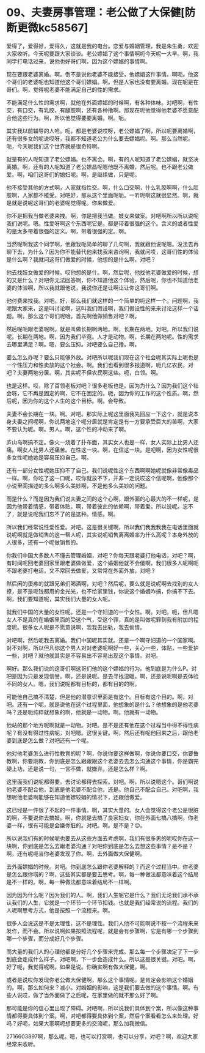 # 09、夫妻房事管理：老公做了大保健[防断更微kc58567]

爱得了，爱得好，爱得久，这就是我的电台。恋爱与婚姻管理，我是朱生勇，欢迎大家收听。今天呢要跟大家谈谈。老公嫖娼了这个事情啊呃今天呢一大早。啊，我同学打电话过来，说他也好哥们啊，因为这个嫖娼的事情啊。

现在要跟老婆离婚。啊。倒不是说他老婆不能接受，他嫖娼这件事情。啊呃。他这个哥们的老婆呢也知道他这个哥们嫖娼。啊。但是人家也没有要离婚。现在呢是在哥们。啊，觉得呢老婆不能满足自己的性的需求。

不能满足什么性的需求啊，就他在外面嫖娼的时候啊，有各种体味。对吧啊，有性交，有口交，有乳胶，有腿胶啊，还有各种撸啊。那现在呢他觉得他老婆不愿意配合他这些行为。啊，所以他觉得要要离婚。啊。呃。

其实我以前辅导的人哈。呃，都是老婆说哎呀，老公嫖娼了啊，所以呢要离婚啊，还有很多女的呢说哎呀，我都不知道老公为什么要去嫖娼呢。啊。那么当然呢。呃，今天呢我们这个世界就是很奇特啊。

就是有的人呢知道了老公嫖娼。也不离会。啊，有的人呢知道了老公嫖娼，就坚决离婚。啊，还有的人呢知道了老公嫖昌呢嗯他既不离婚，然后呢。也不跟老公做爱。啊，咱们这哥们的媳妇呢。啊，是继续做，只是呢。

他不接受其他的方式啊，人家就指性交。啊，什么口交啊，什么乳胶啊啊，什么肛胶啊，人家都不接受。对吧好，那从这个里面呢呃。一听呢啊这就很显然。啊，就是就是说呢这哥们的老婆呢觉得呢。你来做爱。

你不是把我当做老婆来拽。啊，你是把我当做。妓女来做案。对吧啊所以所以说呢我们说呢。嗯。性爱呀啊这个东西呢它是。都是带着很强的这个。含义的或者性爱的是太多带着很强的定义。啊，带着很强的定。啊。

当然呢啊我这个同学啊，他跟我呃简单的聊了几句啊，我就跟他说呢嗯。没法去再聊下去，为什么？因为你不能替代他来找我来咨询啊，我就问哎，这哥们性的体验是什么啊？我就问这哥们做爱的时候，他想的是什么啊，对吧？

他去找妓女做爱的时候。哎他想的是什。啊，然后呢，他找他老婆做爱的时候，想的又是什么？对吧你无法回答啊，你不知道他这个体验，然后呢，你也不知道他老婆的体验啊，所以我就跟他说，我说你还是让啊让让你这哥们啊。

他付费来找我。对吧。好，那么我们就这样的一个简单的呃这样一个。问题啊，我呢跟大家来，这是叫讨论啊，这叫我们假设啊，我们假设性的来来讨论这样一个话题。啊，那么这个哥们呢哈。首先啊他做销售对吧？啊。

然后呢呃跟老婆呢啊。就是叫做长期啊两地。啊，长期在两地。对吧。所以我们说呢。长期在两地。啊，因为我们毕竟。人才是动物。啊，长期在两地呢。性的需求去哪里满足？啊。嗯，要么压抑。对吧要么自己撸。啊。

要么怎么办呢？要么只能够外放。对吧所以呢我们现在这个社会呢其实际上呢也是一个性压力和性卖放的这个社会。啊。我们也看到很多报道啊，呃几亿农民，对吧？夫妻两地分居。啊，其实呢不但农民啊这些。呃，白领。啊。

也是这样。哎，除了百领老板对吧？很多老板也是。因为为什么？因为我们这个社会呀，它不再是固定的啊，它不在固定的。呃，因为你的工作的这个性质。啊，然后呢，因为你的这个人生的这个目标。啊。会导致。

夫妻不会长期在一块。啊。对吧。那实际上呢这里面我先回应一下这个，就是说本身夫妻之间呢啊，你说两地这个呃分居就是肯定是有一方要承受巨大的苦啊，大家不要认为呢。啊。男人。啊，这个性的冲动来了啊。

庐山岛啊搞不定。像火一烧着了扑布面，其实女人也是一样，女人实际上比男人还痛。啊女人比男人还痛苦。在性这一块。啊，在信这一块。是吧啊，因为女性呢很多女性呢她她是容易压抑自己。啊。

还有一部分女性呢她压抑不了自己。我们说呢性这个东西啊啊她呢就像非常像毒品一样。啊，你吃了这一口呢，哎你就放不下，并非一定说哎这个信呢啊，他像那个小说里面描述的多么啊多么美妙啊，不是他多么美妙的问题。

而是什么？而是因为我们说夫妻之间的这个心啊，跟外面的心最大的不一样呢，是因为他带着情感，带着体贴。啊，带着彼此的依赖啊，带着爱。所以说呢。忘不了，就是说呢我们忘不了的是这种。情感。啊。

所以我们经常说性爱性爱。对吧。这是很关键啊，所以我们我我我我在电话里面就说呢啊就是做销售的这一帮人呢，其实说呃销售离离婚率为什么高呢？本身外放的人很多，还有一个呢做销售的。

你我们中国大多数人不懂去管理婚姻，对吧？你每天跟老婆打他电话，对吧？啊，有时间呢回老婆回家里跟老婆做做爱，这个婚姻他就不会傻啊，我们很多人呢啊呃不跟老婆打电话，又不常回去做爱，又常常在外面外放，对吧？

然后闲的蛋疼的就跟兄弟们喝酒啊，对吧？然后呢，要么就是说呢啊去找别的女人撩，是不是呃钱都用的金光光，也不给家里钱，你说这个婚姻咋搞，你搞不下去。啊，我们要知道呢，其实我们大量的女人呢。

就我们中国的大量的女性呢。还是一个守妇道的一个女性。啊。对吧。呃，但凡嗯女人不是真的在婚姻里面的受这个气，受这个罪，真的是叫做呢罪到我有附加的程度呢。很多女人呢是不愿意说啊，我我去出轨，我去偷情。

对吧啊，然后呢我去离婚。我们中国呢其实就。还是一个啊守妇道的一个国家啊。对不对啊，所以但凡你这个男人对对老婆呢啊好一些，关心一些，体贴，一些爱护一些，对吧？就他就其实是不容易出不容易出现这个事情。对吧。

啊好。那么我们说的这哥们啊这哥们他的这个嫖娼的行为。他到底是为什么P。对吧是因为只是发现信誉。啊，还是说呢。是去寻找温暖。啊，还是说呢啊是去体验不同的女人。嗯，我们说呢都有目标的，都有目的的啊。

可能他自己搞不清楚，但是他的潜意识里面是有这个。目标有这个目的。啊，对吧。还有一个呢，就是说他在这个过程里面，他想象的是什么？他想象的是他老婆吗？还是呃纯粹就想象的啊，他就是一动物。啊。他就有一动物。

他站的那个地方呢啊就是一动物。对吧。是不是还有他在这个过程当中得不得性病呢？有没有得过性病呢，对吧嗯。这很关键。啊，然后还有呢他回来之后，跟他老婆到底是怎么做？对吧还有一个呢。

他对他老婆怎么进行性教育的呢？啊，你说你要这样做啊，你说你要口交，你要鲁教啊，你要刚教，你到底是怎么跟跟跟这个老婆去去怎么沟通这个事情，你是霸完硬上功，还是说一句，一言不做，就嫌弃。还是怎么样？啊。

这里面我们说呢都得要。去讨论都得去探索。对吧。啊，所以说嗯这个。哥们啊说他老婆不配合他，到底是他老婆不配合他，还是。他自己不配合自己。对吧啊，我想呢他老婆啊能够在知道他嫖较娼的情况下，还跟他做爱。

这已经是一件很了不起的一件事情。啊，其实大量的。女人会觉得这个老公是很脏的啊，不要说你去搞妓。啊，你就是去搞了良家妇女，你在外面七搞八搞啊，你老婆一样，很有可能是会嫌你脏的。对吧。啊。是不是？😔。

所以说我们有的时候呢也要去从这些方面去考虑啊，我们有很多男的呢哎你在这一块啊，你到底是怎么去跟老婆沟通？对吧你到底是怎么去想这些事情？是不是？啊，还有呢呃当你老婆发现了你。啊，去外面做大保健啊。

去外面嫖娼的时候。对吧。你到底怎么跟你老婆解释的？而这个过程当中。你老婆是怎么跟你唠的？啊，这些其实都是要去思考。啊，每一种做法都意味着这个结局是不一样的。啊，每一种做法都意味着结局不一样啊。

因为因为什么呢？因为我们的人。啊，我们人生呢它是什么？我们无论我们承不承认我们的人生，它就是一个环节一个环节扣钱。也就是我们经常说的流程。我们的人呢啊思考方式，他是按照一个流程来。啊。

很多人会说这是不是太理性，这不是理性。我们人他不可能啊说不按一个流程来来发作，而不会。所以说啊如果按照流程呢，就是会有步骤啊，它是有哪一个步骤到哪一个步骤，而分成好几个步骤。

而大量的我们人的心理他都是分好几个步骤来完成。那么每一个步骤决定了下一步到底会走成什么样子。对吧啊，下一步会造成什么。所以这是很关键。对吧。啊，好了呃，我觉得呢啊。如果是说。你确实啊有做大保健。啊。

或者是说哎你发现你老公做大保健啊，那么这个事情呢。是肯定会影响这个婚姻的。啊，那么如何来？减小。对婚姻的影响，这是我们要去做的这个事情。啊。有些人说哎，做了当外面做了之后呢，在家里做的就不那么好了啊。

那可能是你的信心里出现了障碍。对吧啊，所以说我们具体到个案，所以像这种事情都得要具体到个案。啊，对吧都得要具体到个案，然后个案看看怎么来处理。好吗？好呃，如果大家啊呃想要更多的交流呢，那么加我微信。

2716603897啊，那么呢。嗯，也可以打赏啊，也可以分享，对吧？啊，欢迎大家经常来收听。